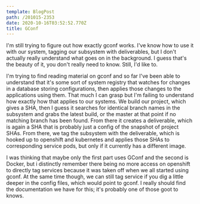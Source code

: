 ```yaml
---
template: BlogPost
path: /201015-2353
date: 2020-10-16T03:52:52.770Z
title: GConf
---
```

I'm still trying to figure out how exactly gconf works.  I've know how to use it with our system, tagging our subsystem with deliverables, but I don't actually really understand what goes on in the background.  I guess that's the beauty of it, you don't really need to know.  Still, I'd like to.

I'm trying to find reading material on gconf and so far I've been able to understand that it's some sort of system registry that watches for changes in a database storing configurations, then applies those changes to the applications using them.  That much I can grasp but I'm failing to understand how exactly how that applies to our systems.  We build our project, which gives a SHA, then I guess it searches for identical branch names in the subsystem and grabs the latest build, or the master at that point if no matching branch has been found.  From there it creates a deliverable, which is again a SHA that is probably just a config of the snapshot of project SHAs.  From there, we tag the subsystem with the deliverable, which is hooked up to openshift and kubernetes and applies those SHAs to corresponding service pods, but only if it currently has a different image.

I was thinking that maybe only the first part uses GConf and the second is Docker, but i distinctly remember there being no more access on openshift to directly tag services because it was taken off when we all started using gconf.  At the same time though, we can still tag service if you dig a little deeper in the config files, which would point to gconf. I really should find the documentation we have for this; it's probably one of those goot to knows.